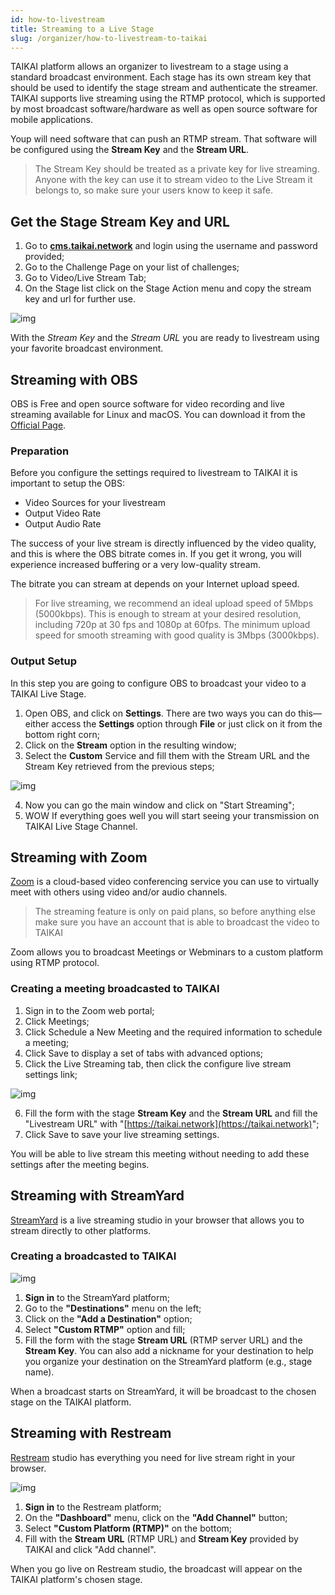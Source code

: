 ```yaml
---
id: how-to-livestream
title: Streaming to a Live Stage
slug: /organizer/how-to-livestream-to-taikai
---
```


TAIKAI platform allows an organizer to livestream to a stage using a standard broadcast environment. Each stage has its own stream key that should be used to identify the stage stream and authenticate the streamer.
TAIKAI supports live streaming using the RTMP protocol, which is supported by most broadcast software/hardware as well as open source software for mobile applications.

Youp will need software that can push an RTMP stream. That software will be configured using the **Stream Key** and the **Stream URL**.

> The Stream Key should be treated as a private key for live streaming. Anyone with the key can use it to stream video to the Live Stream it belongs to, so make sure your users know to keep it safe.

## Get the Stage Stream Key and URL

1. Go to **[cms.taikai.network](https://cms.taikai.network)** and login using the username and password provided;
2. Go to the Challenge Page on your list of challenges;
3. Go to Video/Live Stream Tab;
4. On the Stage list click on the Stage Action menu and copy the stream key and url for further use.

![img](../../../static/img/organizer/stream/stream-05.png)

With the *Stream Key* and the *Stream URL* you are ready to livestream using your favorite broadcast environment.

## Streaming with OBS
OBS is Free and open source software for video recording and live streaming available for Linux and macOS.
You can download it from the [Official Page](https://obsproject.com/).


### Preparation
Before you configure the settings required to livestream to TAIKAI it is important to setup the OBS:

* Video Sources for your livestream
* Output Video Rate
* Output Audio Rate

The success of your live stream is directly influenced by the video quality, and this is where the OBS bitrate comes in. If you get it wrong, you will experience increased buffering or a very low-quality stream.

The bitrate you can stream at depends on your Internet upload speed.

> For live streaming, we recommend an ideal upload speed of 5Mbps (5000kbps). This is enough to stream at your desired resolution, including 720p at 30 fps and 1080p at 60fps. The minimum upload speed for smooth streaming with good quality is 3Mbps (3000kbps).


### Output Setup
In this step you are going to configure OBS to broadcast your video to a TAIKAI Live Stage.

1. Open OBS, and click on **Settings**. There are two ways you can do this—either access the **Settings** option through **File** or just click on it from the bottom right corn;
2. Click on the **Stream** option in the resulting window;
3. Select the **Custom** Service and fill them with the Stream URL and the Stream Key retrieved from the previous steps;

![img](../../../static/img/organizer/stream/stream-06.png)

4. Now you can go the main window and click on "Start Streaming";
5. WOW If everything goes well you will start seeing your transmission on TAIKAI Live Stage Channel.

## Streaming with Zoom
[Zoom](https://zoom.us/) is a cloud-based video conferencing service you can use to virtually meet with others using video and/or audio channels.

> The streaming feature is only on paid plans, so before anything else make sure you have an account that is able to broadcast the video to TAIKAI

Zoom allows you to broadcast Meetings or Webminars to a custom platform using RTMP protocol.

### Creating a meeting broadcasted to TAIKAI

1. Sign in to the Zoom web portal;
2. Click Meetings;
3. Click Schedule a New Meeting and the required information to schedule a meeting;
4. Click Save to display a set of tabs with advanced options;
5. Click the Live Streaming tab, then click the configure live stream settings link;

![img](../../../static/img/organizer/stream/stream-07.png)

6. Fill the form with the stage **Stream Key** and the **Stream URL** and fill the "Livestream URL" with "[https://taikai.network](https://taikai.network)";
7. Click Save to save your live streaming settings.

You will be able to live stream this meeting without needing to add these settings after the meeting begins.

## Streaming with StreamYard

[StreamYard](https://streamyard.com) is a live streaming studio in your browser that allows you to stream directly to other platforms.

### Creating a broadcasted to TAIKAI

![img](../../../static/img/organizer/stream/stream-08.jpg)

1. **Sign in** to the StreamYard platform;
2. Go to the **"Destinations"** menu on the left;
3. Click on the **"Add a Destination"** option;
4. Select **"Custom RTMP"** option and fill;
5. Fill the form with the stage **Stream URL** (RTMP server URL) and the **Stream Key**. You can also add a nickname for your destination to help you organize your destination on the StreamYard platform (e.g., stage name).

When a broadcast starts on StreamYard, it will be broadcast to the chosen stage on the TAIKAI platform.

## Streaming with Restream

[Restream](https://restream.io) studio has everything you need for live stream right in your browser.

![img](../../../static/img/organizer/stream/stream-09.jpg)

1. **Sign in** to the Restream platform;
2. On the **"Dashboard"** menu, click on the **"Add Channel"** button;
3. Select **"Custom Platform (RTMP)"** on the bottom;
4. Fill with the **Stream URL** (RTMP URL) and **Stream Key** provided by TAIKAI and click "Add channel".

When you go live on Restream studio, the broadcast will appear on the TAIKAI platform's chosen stage.

